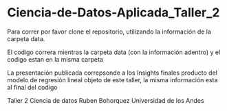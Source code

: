 # Ciencia-de-Datos-Aplicada_Taller_2
Para correr por favor clone el repositorio, utilizando la información de la carpeta data. 

El codigo correra mientras la carpeta data (con la información adentro) y el codigo estan en la misma carpeta

La presentación publicada correpsonde a los Insights finales producto del modelo de regresión lineal objeto de este taller, la misma información esta al final del codigo


Taller 2
Ciencia de datos
Ruben Bohorquez
Universidad de los Andes

